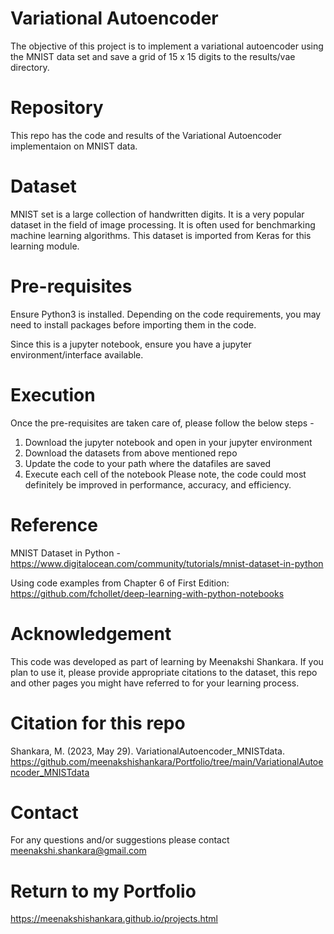 
# Variational Autoencoder

The objective of this project is to implement a variational autoencoder using the MNIST data set and save a grid of 15 x 15 digits to the results/vae directory.

# Repository

This repo has the code and results of the Variational Autoencoder implementaion on MNIST data.

# Dataset

MNIST set is a large collection of handwritten digits. It is a very popular dataset in the field of image processing. It is often used for benchmarking machine learning algorithms.
This dataset is imported from Keras for this learning module.

# Pre-requisites

Ensure Python3 is installed. Depending on the code requirements, you may need to install packages before importing them in the code.

Since this is a jupyter notebook, ensure you have a jupyter environment/interface available. 

# Execution

Once the pre-requisites are taken care of, please follow the below steps -

1. Download the jupyter notebook and open in your jupyter environment
2. Download the datasets from above mentioned repo
3. Update the code to your path where the datafiles are saved
4. Execute each cell of the notebook
Please note, the code could most definitely be improved in performance, accuracy, and efficiency.

# Reference

MNIST Dataset in Python - 
https://www.digitalocean.com/community/tutorials/mnist-dataset-in-python 

Using code examples from Chapter 6 of First Edition: 
https://github.com/fchollet/deep-learning-with-python-notebooks  


# Acknowledgement 
This code was developed as part of learning by Meenakshi Shankara.
If you plan to use it, please provide appropriate citations to the dataset, this repo and other pages you might have referred to for your learning process.

# Citation for this repo
Shankara, M. (2023, May 29). VariationalAutoencoder_MNISTdata. 
https://github.com/meenakshishankara/Portfolio/tree/main/VariationalAutoencoder_MNISTdata  

# Contact
For any questions and/or suggestions please contact meenakshi.shankara@gmail.com

# Return to my Portfolio
https://meenakshishankara.github.io/projects.html 


